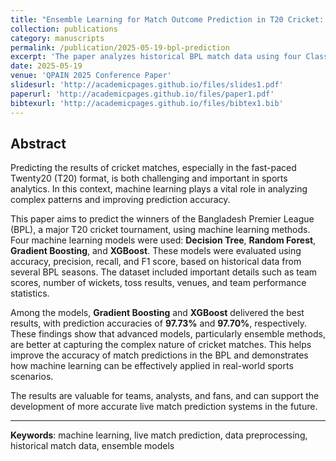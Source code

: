 ```yaml
---
title: "Ensemble Learning for Match Outcome Prediction in T20 Cricket: A Case Study of the Bangladesh Premier League"
collection: publications
category: manuscripts
permalink: /publication/2025-05-19-bpl-prediction
excerpt: 'The paper analyzes historical BPL match data using four Classifier models'
date: 2025-05-19
venue: 'QPAIN 2025 Conference Paper'
slidesurl: 'http://academicpages.github.io/files/slides1.pdf'
paperurl: 'http://academicpages.github.io/files/paper1.pdf'
bibtexurl: 'http://academicpages.github.io/files/bibtex1.bib'
---
```


## Abstract

Predicting the results of cricket matches, especially in the fast-paced Twenty20 (T20) format, is both challenging and important in sports analytics. In this context, machine learning plays a vital role in analyzing complex patterns and improving prediction accuracy.

This paper aims to predict the winners of the Bangladesh Premier League (BPL), a major T20 cricket tournament, using machine learning methods. Four machine learning models were used: **Decision Tree**, **Random Forest**, **Gradient Boosting**, and **XGBoost**. These models were evaluated using accuracy, precision, recall, and F1 score, based on historical data from several BPL seasons. The dataset included important details such as team scores, number of wickets, toss results, venues, and team performance statistics.

Among the models, **Gradient Boosting** and **XGBoost** delivered the best results, with prediction accuracies of **97.73%** and **97.70%**, respectively. These findings show that advanced models, particularly ensemble methods, are better at capturing the complex nature of cricket matches. This helps improve the accuracy of match predictions in the BPL and demonstrates how machine learning can be effectively applied in real-world sports scenarios.

The results are valuable for teams, analysts, and fans, and can support the development of more accurate live match prediction systems in the future.

---

**Keywords**: machine learning, live match prediction, data preprocessing, historical match data, ensemble models
